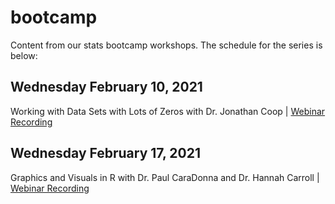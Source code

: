 # bootcamp
Content from our stats bootcamp workshops. The schedule for the series is below:

## Wednesday February 10, 2021
Working with Data Sets with Lots of Zeros with Dr. Jonathan Coop | [Webinar Recording](https://www.youtube.com/watch?v=DOb5PWF6hLo)

## Wednesday February 17, 2021
Graphics and Visuals in R with Dr. Paul CaraDonna and Dr. Hannah Carroll | [Webinar Recording](https://www.youtube.com/watch?v=9cGO9fjtbvg)

